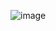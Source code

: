 ![image](https://github.com/StefanoBrunetti/JAVA-REPOSITORY/assets/65675679/78a18f02-3b55-4bee-98ce-c51460a7012d)
